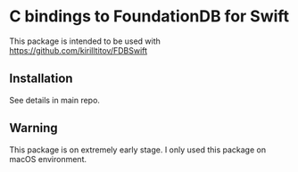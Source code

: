 # C bindings to FoundationDB for Swift

This package is intended to be used with https://github.com/kirilltitov/FDBSwift

## Installation

See details in main repo.

## Warning

This package is on extremely early stage. I only used this package on macOS environment.

